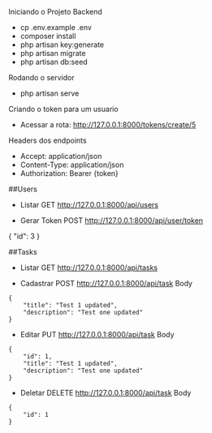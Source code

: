 Iniciando o Projeto Backend

-   cp .env.example .env
-   composer install
-   php artisan key:generate
-   php artisan migrate
-   php artisan db:seed

Rodando o servidor

-   php artisan serve

Criando o token para um usuario

-   Acessar a rota: http://127.0.0.1:8000/tokens/create/5

Headers dos endpoints

-   Accept: application/json
-   Content-Type: application/json
-   Authorization: Bearer {token}

##Users

-   Listar
    GET http://127.0.0.1:8000/api/users

-   Gerar Token
    POST http://127.0.0.1:8000/api/user/token

{
"id": 3
}

##Tasks

-   Listar
    GET http://127.0.0.1:8000/api/tasks

-   Cadastrar
    POST http://127.0.0.1:8000/api/task
    Body

```
{
	"title": "Test 1 updated",
	"description": "Test one updated"
}
```

-   Editar
    PUT http://127.0.0.1:8000/api/task
    Body

```
{
	"id": 1,
	"title": "Test 1 updated",
	"description": "Test one updated"
}
```

-   Deletar
    DELETE http://127.0.0.1:8000/api/task
    Body

```
{
	"id": 1
}
```
